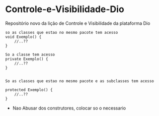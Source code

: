 # Controle-e-Visibilidade-Dio
Repositório novo da lição de Controle e Visibilidade da plataforma Dio




```
so as classes que estao no mesmo pacote tem acesso
void Exemplo() {
    //..??
}

So a classe tem acesso 
private Exemplo() {
    //..??
}


So as classes que estao no mesmo pacote e as subclasses tem acesso

protected Exemplo() {
    //..??
}

```

- Nao Abusar dos construtores, colocar so o necessario
